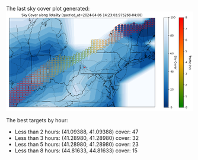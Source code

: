 The last sky cover plot generated:
![cover](cover.png)

The best targets by hour:
 - Less than 2 hours: (41.09388, 41.09388) cover: 47
 - Less than 3 hours: (41.28980, 41.28980) cover: 32
 - Less than 5 hours: (41.28980, 41.28980) cover: 23
 - Less than 8 hours: (44.81633, 44.81633) cover: 15
